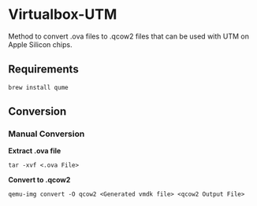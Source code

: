 # Virtualbox-UTM
Method to convert .ova files to .qcow2 files that can be used with UTM on Apple Silicon chips.

## Requirements
```
brew install qume
```

## Conversion
### Manual Conversion
__Extract .ova file__
```
tar -xvf <.ova File>
```

**Convert to .qcow2**
```
qemu-img convert -O qcow2 <Generated vmdk file> <qcow2 Output File>
```
